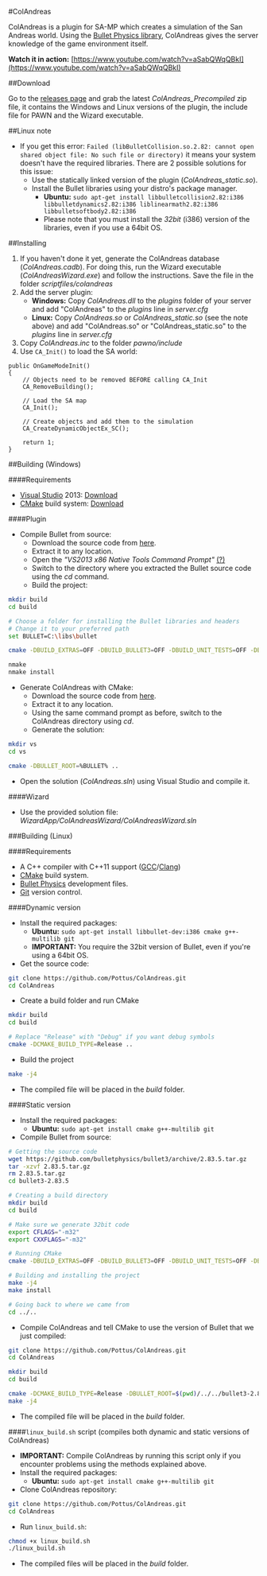 #ColAndreas

ColAndreas is a plugin for SA-MP which creates a simulation of the San Andreas world. Using the [Bullet Physics library](http://bulletphysics.org/), ColAndreas
gives the server knowledge of the game environment itself.

**Watch it in action:** [https://www.youtube.com/watch?v=aSabQWqQBkI](https://www.youtube.com/watch?v=aSabQWqQBkI)

##Download

Go to the [releases page](https://github.com/Pottus/ColAndreas/releases) and grab the latest *ColAndreas_Precompiled* zip file, it contains the Windows and Linux versions of the plugin, the include file for PAWN and the Wizard executable.

##Linux note

* If you get this error: `Failed (libBulletCollision.so.2.82: cannot open shared object file: No such file or directory)` it means your system doesn't have the required libraries. There are 2 possible solutions for this issue:
	* Use the statically linked version of the plugin (*ColAndreas_static.so*).
	* Install the Bullet libraries using your distro's package manager.
		* **Ubuntu:** `sudo apt-get install libbulletcollision2.82:i386 libbulletdynamics2.82:i386 liblinearmath2.82:i386 libbulletsoftbody2.82:i386`
		* Please note that you must install the *32bit* (i386) version of the libraries, even if you use a 64bit OS.

##Installing

1. If you haven't done it yet, generate the ColAndreas database (*ColAndreas.cadb*). For doing this, run the Wizard executable (*ColAndreasWizard.exe*) and follow the instructions. Save the file in the folder *scriptfiles/colandreas*
2. Add the server plugin:
	* **Windows:** Copy *ColAndreas.dll* to the *plugins* folder of your server and add "ColAndreas" to the *plugins* line in *server.cfg*
	* **Linux:** Copy *ColAndreas.so* or *ColAndreas_static.so* (see the note above) and add "ColAndreas.so" or "ColAndreas_static.so" to the *plugins* line in *server.cfg*
3. Copy *ColAndreas.inc* to the folder *pawno/include*
4. Use `CA_Init()` to load the SA world:
```pawn
public OnGameModeInit()
{
	// Objects need to be removed BEFORE calling CA_Init
	CA_RemoveBuilding();

	// Load the SA map
	CA_Init();

	// Create objects and add them to the simulation
	CA_CreateDynamicObjectEx_SC();

	return 1;
}
```

##Building (Windows)

####Requirements
* [Visual Studio](https://www.visualstudio.com/) 2013: [Download](https://go.microsoft.com/fwlink/?LinkId=532495&type=WEB&clcid=0x409)
* [CMake](http://www.cmake.org/) build system: [Download](http://www.cmake.org/files/v3.3/cmake-3.3.0-win32-x86.exe)

####Plugin
* Compile Bullet from source:
	* Download the source code from [here](https://github.com/bulletphysics/bullet3/archive/2.83.5.tar.gz).
	* Extract it to any location.
	* Open the *"VS2013 x86 Native Tools Command Prompt"* [(?)](https://msdn.microsoft.com/en-us/library/ms229859(v=vs.110).aspx)
	* Switch to the directory where you extracted the Bullet source code using the *cd* command.
	* Build the project:
```bash
mkdir build
cd build

# Choose a folder for installing the Bullet libraries and headers
# Change it to your preferred path
set BULLET=C:\libs\bullet

cmake -DBUILD_EXTRAS=OFF -DBUILD_BULLET3=OFF -DBUILD_UNIT_TESTS=OFF -DBUILD_BULLET2_DEMOS=OFF -DBUILD_CPU_DEMOS=OFF -DINSTALL_LIBS=ON -DCMAKE_INSTALL_PREFIX=%BULLET% -DCMAKE_BUILD_TYPE=Release -G "NMake Makefiles" ..

nmake
nmake install
```
* Generate ColAndreas with CMake:
	* Download the source code from [here](https://github.com/Pottus/ColAndreas/archive/master.zip).
	* Extract it to any location.
	* Using the same command prompt as before, switch to the ColAndreas directory using *cd*.
	* Generate the solution:
```bash
mkdir vs
cd vs

cmake -DBULLET_ROOT=%BULLET% ..
```
* Open the solution (*ColAndreas.sln*) using Visual Studio and compile it.

####Wizard
* Use the provided solution file: *WizardApp/ColAndreasWizard/ColAndreasWizard.sln*

###Building (Linux)

####Requirements
* A C++ compiler with C++11 support ([GCC](https://gcc.gnu.org/)/[Clang](https://clang.llvm.org/))
* [CMake](http://www.cmake.org/) build system.
* [Bullet Physics](http://bulletphysics.org/) development files.
* [Git](https://git-scm.com/) version control.

####Dynamic version
* Install the required packages:
	* **Ubuntu:** `sudo apt-get install libbullet-dev:i386 cmake g++-multilib git`
	* **IMPORTANT:** You require the 32bit version of Bullet, even if you're using a 64bit OS.
* Get the source code:
```bash
git clone https://github.com/Pottus/ColAndreas.git
cd ColAndreas
```
* Create a build folder and run CMake
```bash
mkdir build
cd build

# Replace "Release" with "Debug" if you want debug symbols
cmake -DCMAKE_BUILD_TYPE=Release ..
```
* Build the project
```bash
make -j4
```
* The compiled file will be placed in the *build* folder.

####Static version
* Install the required packages:
	* **Ubuntu:** `sudo apt-get install cmake g++-multilib git`
* Compile Bullet from source:
```bash
# Getting the source code
wget https://github.com/bulletphysics/bullet3/archive/2.83.5.tar.gz
tar -xzvf 2.83.5.tar.gz
rm 2.83.5.tar.gz
cd bullet3-2.83.5

# Creating a build directory
mkdir build
cd build

# Make sure we generate 32bit code
export CFLAGS="-m32"
export CXXFLAGS="-m32"

# Running CMake
cmake -DBUILD_EXTRAS=OFF -DBUILD_BULLET3=OFF -DBUILD_UNIT_TESTS=OFF -DBUILD_BULLET2_DEMOS=OFF -DBUILD_CPU_DEMOS=OFF -DCMAKE_INSTALL_PREFIX=../output  ..

# Building and installing the project
make -j4
make install

# Going back to where we came from
cd ../..
```
* Compile ColAndreas and tell CMake to use the version of Bullet that we just compiled:
```bash
git clone https://github.com/Pottus/ColAndreas.git
cd ColAndreas

mkdir build
cd build

cmake -DCMAKE_BUILD_TYPE=Release -DBULLET_ROOT=$(pwd)/../../bullet3-2.83.5/output ..
make -j4
```
* The compiled file will be placed in the *build* folder.

####`linux_build.sh` script (compiles both dynamic and static versions of ColAndreas)
* **IMPORTANT:** Compile ColAndreas by running this script only if you encounter problems using the methods explained above.
* Install the required packages:
	* **Ubuntu:** `sudo apt-get install cmake g++-multilib git`
* Clone ColAndreas repository:
```bash
git clone https://github.com/Pottus/ColAndreas.git
cd ColAndreas
```
* Run `linux_build.sh`:
```bash
chmod +x linux_build.sh
./linux_build.sh
```
* The compiled files will be placed in the *build* folder.

